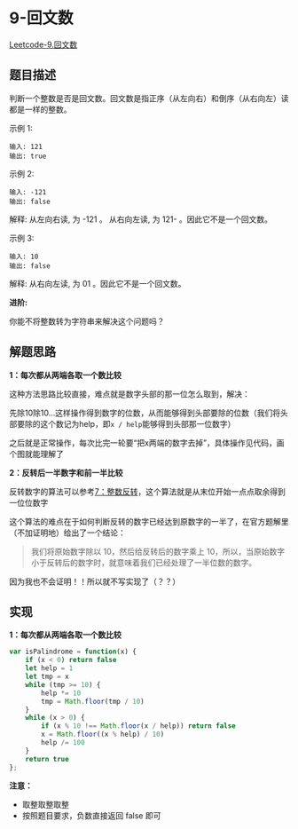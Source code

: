 # 9-回文数

[Leetcode-9.回文数](https://leetcode-cn.com/problems/palindrome-number/)

## 题目描述

判断一个整数是否是回文数。回文数是指正序（从左向右）和倒序（从右向左）读都是一样的整数。

示例 1:

```
输入: 121
输出: true
```

示例 2:

```
输入: -121
输出: false
```

解释: 从左向右读, 为 -121 。 从右向左读, 为 121- 。因此它不是一个回文数。

示例 3:

```
输入: 10
输出: false
```

解释: 从右向左读, 为 01 。因此它不是一个回文数。

**进阶:**

你能不将整数转为字符串来解决这个问题吗？

## 解题思路

**1：每次都从两端各取一个数比较**

这种方法思路比较直接，难点就是数字头部的那一位怎么取到，解决：

先除10除10...这样操作得到数字的位数，从而能够得到头部要除的位数（我们将头部要除的这个数记为help，即`x / help`能够得到头部那一位数字）

之后就是正常操作，每次比完一轮要“把x两端的数字去掉”，具体操作见代码，画个图就能理解了

**2：反转后一半数字和前一半比较**

反转数字的算法可以参考[7：整数反转](./7-reverse-integer/README.md)，这个算法就是从末位开始一点点取余得到一位位数字

这个算法的难点在于如何判断反转的数字已经达到原数字的一半了，在官方题解里（不加证明地）给出了一个结论：

> 我们将原始数字除以 10，然后给反转后的数字乘上 10，所以，当原始数字小于反转后的数字时，就意味着我们已经处理了一半位数的数字。

因为我也不会证明！！所以就不写实现了（？？）

## 实现

**1：每次都从两端各取一个数比较**

```javascript
var isPalindrome = function(x) {
    if (x < 0) return false
    let help = 1
    let tmp = x
    while (tmp >= 10) {
        help *= 10
        tmp = Math.floor(tmp / 10)
    }
    while (x > 0) {
        if (x % 10 !== Math.floor(x / help)) return false
        x = Math.floor((x % help) / 10)
        help /= 100
    }
    return true
};
```

**注意：**

- 取整取整取整
- 按照题目要求，负数直接返回 false 即可

